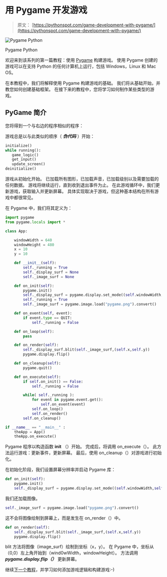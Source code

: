 # 用 Pygame 开发游戏

> 原文： [https://pythonspot.com/game-development-with-pygame/](https://pythonspot.com/game-development-with-pygame/)

![Pygame Python](/wp-content/uploads/2015/04/pygame1.png)

Pygame Python

欢迎来到该系列的第一篇教程：使用 [Pygame](https://www.pygame.org) 构建游戏。 使用 Pygame 创建的游戏可以在支持 Python 的任何计算机上运行，​​包括 Windows，Linux 和 Mac OS。

在本教程中，我们将解释使用 Pygame 构建游戏的基础。 我们将从基础开始，并教您如何创建基础框架。 在接下来的教程中，您将学习如何制作某些类型的游戏。

## PyGame 简介

您将得到一个与右边的程序相似的程序：

游戏总是以与此类似的顺序（ _**伪代码**_ ）开始：

```py
initialize()
while running():
   game_logic() 
   get_input()
   update_screen()
deinitialize()

```

游戏从初始化开始。 已加载所有图形，已加载声音，已加载级别以及需要加载的任何数据。 游戏将继续运行，直到收到退出事件为止。 在此游戏循环中，我们更新游戏，获取输入并更新屏幕。 具体实现取决于游戏，但这种基本结构在所有游戏中都很常见。

在 Pygame 中，我们将其定义为：

```py
import pygame
from pygame.locals import *

class App:

    windowWidth = 640
    windowHeight = 480
    x = 10
    y = 10

    def __init__(self):
        self._running = True
        self._display_surf = None
        self._image_surf = None

    def on_init(self):
        pygame.init()
        self._display_surf = pygame.display.set_mode((self.windowWidth,self.windowHeight), pygame.HWSURFACE)
        self._running = True
        self._image_surf = pygame.image.load("pygame.png").convert()

    def on_event(self, event):
        if event.type == QUIT:
            self._running = False

    def on_loop(self):
        pass

    def on_render(self):
        self._display_surf.blit(self._image_surf,(self.x,self.y))
        pygame.display.flip()

    def on_cleanup(self):
        pygame.quit()

    def on_execute(self):
        if self.on_init() == False:
            self._running = False

        while( self._running ):
            for event in pygame.event.get():
                self.on_event(event)
            self.on_loop()
            self.on_render()
        self.on_cleanup()

if __name__ == "__main__" :
    theApp = App()
    theApp.on_execute()

```

Pygame 程序以构造函数 **init** （）开始。 完成后，将调用 on_execute（）。 此方法运行游戏：更新事件，更新屏幕。 最后，使用 on_cleanup（）对游戏进行初始化。

在初始化阶段，我们设置屏幕分辨率并启动 Pygame 库：

```py
def on_init(self):
    pygame.init()
    self._display_surf = pygame.display.set_mode((self.windowWidth,self.windowHeight), pygame.HWSURFACE)

```

我们还加载图像。

```py
self._image_surf = pygame.image.load("pygame.png").convert()

```

这不会将图像绘制到屏幕上，而是发生在 on_render（）中。

```py
def on_render(self):
    self._display_surf.blit(self._image_surf,(self.x,self.y))
    pygame.display.flip()

```

blit 方法将图像（image_surf）绘制到坐标（x，y）。 在 Pygame 中，坐标从（0,0）左上角开始到（wind0wWidth，windowHeight）。 方法调用 _**pygame.display.flip（）**_ 更新屏幕。

继续[下一个教程](https://pythonspot.com/snake-with-pygame/)，并学习如何添加游戏逻辑和构建游戏:-)